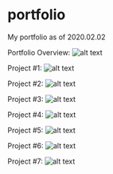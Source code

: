 # portfolio
My portfolio as of 2020.02.02

Portfolio Overview: 
![alt text](https://github.com/dabitk/portfolio/blob/master/pg1.JPG "pg1")

Project #1: 
![alt text](https://github.com/dabitk/portfolio/blob/master/pg2.JPG "pg2")

Project #2: 
![alt text](https://github.com/dabitk/portfolio/blob/master/pg3.JPG "pg3")

Project #3: 
![alt text](https://github.com/dabitk/portfolio/blob/master/pg4.JPG "pg4")

Project #4: 
![alt text](https://github.com/dabitk/portfolio/blob/master/pg5.JPG "pg5")

Project #5: 
![alt text](https://github.com/dabitk/portfolio/blob/master/pg6.JPG "pg6")

Project #6: 
![alt text](https://github.com/dabitk/portfolio/blob/master/pg7.JPG "pg7")

Project #7: 
![alt text](https://github.com/dabitk/portfolio/blob/master/pg8.JPG "pg8")
